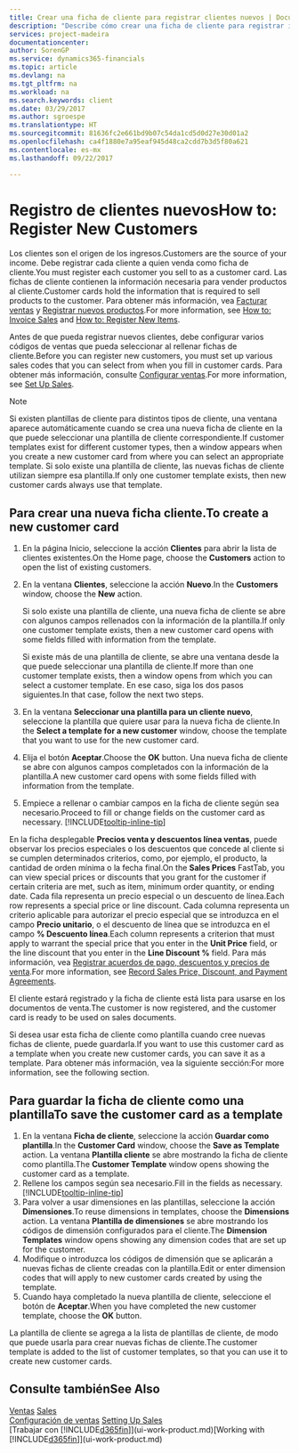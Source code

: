 ```yaml
---
title: Crear una ficha de cliente para registrar clientes nuevos | Documentos de Microsoft
description: "Describe cómo crear una ficha de cliente para registrar información acerca de cada cliente nuevo o existente a los que venda productos."
services: project-madeira
documentationcenter: 
author: SorenGP
ms.service: dynamics365-financials
ms.topic: article
ms.devlang: na
ms.tgt_pltfrm: na
ms.workload: na
ms.search.keywords: client
ms.date: 03/29/2017
ms.author: sgroespe
ms.translationtype: HT
ms.sourcegitcommit: 81636fc2e661bd9b07c54da1cd5d0d27e30d01a2
ms.openlocfilehash: ca4f1880e7a95eaf945d48ca2cdd7b3d5f80a621
ms.contentlocale: es-mx
ms.lasthandoff: 09/22/2017

---
```

# <a name="how-to-register-new-customers"></a><span data-ttu-id="b2d62-103">Registro de clientes nuevos</span><span class="sxs-lookup"><span data-stu-id="b2d62-103">How to: Register New Customers</span></span>
<span data-ttu-id="b2d62-104">Los clientes son el origen de los ingresos.</span><span class="sxs-lookup"><span data-stu-id="b2d62-104">Customers are the source of your income.</span></span> <span data-ttu-id="b2d62-105">Debe registrar cada cliente a quien venda como ficha de cliente.</span><span class="sxs-lookup"><span data-stu-id="b2d62-105">You must register each customer you sell to as a customer card.</span></span> <span data-ttu-id="b2d62-106">Las fichas de cliente contienen la información necesaria para vender productos al cliente.</span><span class="sxs-lookup"><span data-stu-id="b2d62-106">Customer cards hold the information that is required to sell products to the customer.</span></span> <span data-ttu-id="b2d62-107">Para obtener más información, vea [Facturar ventas](sales-how-invoice-sales.md) y [Registrar nuevos productos](inventory-how-register-new-items.md).</span><span class="sxs-lookup"><span data-stu-id="b2d62-107">For more information, see [How to: Invoice Sales](sales-how-invoice-sales.md) and [How to: Register New Items](inventory-how-register-new-items.md).</span></span>  

<span data-ttu-id="b2d62-108">Antes de que pueda registrar nuevos clientes, debe configurar varios códigos de ventas que pueda seleccionar al rellenar fichas de cliente.</span><span class="sxs-lookup"><span data-stu-id="b2d62-108">Before you can register new customers, you must set up various sales codes that you can select from when you fill in customer cards.</span></span> <span data-ttu-id="b2d62-109">Para obtener más información, consulte [Configurar ventas](sales-setup-sales.md).</span><span class="sxs-lookup"><span data-stu-id="b2d62-109">For more information, see [Set Up Sales](sales-setup-sales.md).</span></span>

> [!NOTE]  
>   <span data-ttu-id="b2d62-110">Si existen plantillas de cliente para distintos tipos de cliente, una ventana aparece automáticamente cuando se crea una nueva ficha de cliente en la que puede seleccionar una plantilla de cliente correspondiente.</span><span class="sxs-lookup"><span data-stu-id="b2d62-110">If customer templates exist for different customer types, then a window appears when you create a new customer card from where you can select an appropriate template.</span></span> <span data-ttu-id="b2d62-111">Si solo existe una plantilla de cliente, las nuevas fichas de cliente utilizan siempre esa plantilla.</span><span class="sxs-lookup"><span data-stu-id="b2d62-111">If only one customer template exists, then new customer cards always use that template.</span></span>

## <a name="to-create-a-new-customer-card"></a><span data-ttu-id="b2d62-112">Para crear una nueva ficha cliente.</span><span class="sxs-lookup"><span data-stu-id="b2d62-112">To create a new customer card</span></span>
1. <span data-ttu-id="b2d62-113">En la página Inicio, seleccione la acción **Clientes** para abrir la lista de clientes existentes.</span><span class="sxs-lookup"><span data-stu-id="b2d62-113">On the Home page, choose the **Customers** action to open the list of existing customers.</span></span>  
2. <span data-ttu-id="b2d62-114">En la ventana **Clientes**, seleccione la acción **Nuevo**.</span><span class="sxs-lookup"><span data-stu-id="b2d62-114">In the **Customers** window, choose the **New** action.</span></span>

    <span data-ttu-id="b2d62-115">Si solo existe una plantilla de cliente, una nueva ficha de cliente se abre con algunos campos rellenados con la información de la plantilla.</span><span class="sxs-lookup"><span data-stu-id="b2d62-115">If only one customer template exists, then a new customer card opens with some fields filled with information from the template.</span></span>

    <span data-ttu-id="b2d62-116">Si existe más de una plantilla de cliente, se abre una ventana desde la que puede seleccionar una plantilla de cliente.</span><span class="sxs-lookup"><span data-stu-id="b2d62-116">If more than one customer template exists, then a window opens from which you can select a customer template.</span></span> <span data-ttu-id="b2d62-117">En ese caso, siga los dos pasos siguientes.</span><span class="sxs-lookup"><span data-stu-id="b2d62-117">In that case, follow the next two steps.</span></span>
3. <span data-ttu-id="b2d62-118">En la ventana **Seleccionar una plantilla para un cliente nuevo**, seleccione la plantilla que quiere usar para la nueva ficha de cliente.</span><span class="sxs-lookup"><span data-stu-id="b2d62-118">In the **Select a template for a new customer** window, choose the template that you want to use for the new customer card.</span></span>
4. <span data-ttu-id="b2d62-119">Elija el botón **Aceptar**.</span><span class="sxs-lookup"><span data-stu-id="b2d62-119">Choose the **OK** button.</span></span> <span data-ttu-id="b2d62-120">Una nueva ficha de cliente se abre con algunos campos completados con la información de la plantilla.</span><span class="sxs-lookup"><span data-stu-id="b2d62-120">A new customer card opens with some fields filled with information from the template.</span></span>  
5. <span data-ttu-id="b2d62-121">Empiece a rellenar o cambiar campos en la ficha de cliente según sea necesario.</span><span class="sxs-lookup"><span data-stu-id="b2d62-121">Proceed to fill or change fields on the customer card as necessary.</span></span> [!INCLUDE[tooltip-inline-tip](includes/tooltip-inline-tip_md.md)]

<span data-ttu-id="b2d62-122">En la ficha desplegable **Precios venta y descuentos línea ventas**, puede observar los precios especiales o los descuentos que concede al cliente si se cumplen determinados criterios, como, por ejemplo, el producto, la cantidad de orden mínima o la fecha final.</span><span class="sxs-lookup"><span data-stu-id="b2d62-122">On the **Sales Prices** FastTab, you can view special prices or discounts that you grant for the customer if certain criteria are met, such as item, minimum order quantity, or ending date.</span></span> <span data-ttu-id="b2d62-123">Cada fila representa un precio especial o un descuento de línea.</span><span class="sxs-lookup"><span data-stu-id="b2d62-123">Each row represents a special price or line discount.</span></span> <span data-ttu-id="b2d62-124">Cada columna representa un criterio aplicable para autorizar el precio especial que se introduzca en el campo **Precio unitario**, o el descuento de línea que se introduzca en el campo **% Descuento línea**.</span><span class="sxs-lookup"><span data-stu-id="b2d62-124">Each column represents a criterion that must apply to warrant the special price that you enter in the **Unit Price** field, or the line discount that you enter in the **Line Discount %** field.</span></span> <span data-ttu-id="b2d62-125">Para más información, vea [Registrar acuerdos de pago, descuentos y precios de venta](sales-how-record-sales-price-discount-payment-agreements.md).</span><span class="sxs-lookup"><span data-stu-id="b2d62-125">For more information, see [Record Sales Price, Discount, and Payment Agreements](sales-how-record-sales-price-discount-payment-agreements.md).</span></span>

<span data-ttu-id="b2d62-126">El cliente estará registrado y la ficha de cliente está lista para usarse en los documentos de venta.</span><span class="sxs-lookup"><span data-stu-id="b2d62-126">The customer is now registered, and the customer card is ready to be used on sales documents.</span></span>

<span data-ttu-id="b2d62-127">Si desea usar esta ficha de cliente como plantilla cuando cree nuevas fichas de cliente, puede guardarla.</span><span class="sxs-lookup"><span data-stu-id="b2d62-127">If you want to use this customer card as a template when you create new customer cards, you can save it as a template.</span></span> <span data-ttu-id="b2d62-128">Para obtener más información, vea la siguiente sección:</span><span class="sxs-lookup"><span data-stu-id="b2d62-128">For more information, see the following section.</span></span>

## <a name="to-save-the-customer-card-as-a-template"></a><span data-ttu-id="b2d62-129">Para guardar la ficha de cliente como una plantilla</span><span class="sxs-lookup"><span data-stu-id="b2d62-129">To save the customer card as a template</span></span>
1. <span data-ttu-id="b2d62-130">En la ventana **Ficha de cliente**, seleccione la acción **Guardar como plantilla**.</span><span class="sxs-lookup"><span data-stu-id="b2d62-130">In the **Customer Card** window, choose the **Save as Template** action.</span></span> <span data-ttu-id="b2d62-131">La ventana **Plantilla cliente** se abre mostrando la ficha de cliente como plantilla.</span><span class="sxs-lookup"><span data-stu-id="b2d62-131">The **Customer Template** window opens showing the customer card as a template.</span></span>
2. <span data-ttu-id="b2d62-132">Rellene los campos según sea necesario.</span><span class="sxs-lookup"><span data-stu-id="b2d62-132">Fill in the fields as necessary.</span></span> [!INCLUDE[tooltip-inline-tip](includes/tooltip-inline-tip_md.md)]
3. <span data-ttu-id="b2d62-133">Para volver a usar dimensiones en las plantillas, seleccione la acción **Dimensiones**.</span><span class="sxs-lookup"><span data-stu-id="b2d62-133">To reuse dimensions in templates, choose the **Dimensions** action.</span></span> <span data-ttu-id="b2d62-134">La ventana **Plantilla de dimensiones** se abre mostrando los códigos de dimensión configurados para el cliente.</span><span class="sxs-lookup"><span data-stu-id="b2d62-134">The **Dimension Templates** window opens showing any dimension codes that are set up for the customer.</span></span>
4. <span data-ttu-id="b2d62-135">Modifique o introduzca los códigos de dimensión que se aplicarán a nuevas fichas de cliente creadas con la plantilla.</span><span class="sxs-lookup"><span data-stu-id="b2d62-135">Edit or enter dimension codes that will apply to new customer cards created by using the template.</span></span>  
5. <span data-ttu-id="b2d62-136">Cuando haya completado la nueva plantilla de cliente, seleccione el botón de **Aceptar**.</span><span class="sxs-lookup"><span data-stu-id="b2d62-136">When you have completed the new customer template, choose the **OK** button.</span></span>

<span data-ttu-id="b2d62-137">La plantilla de cliente se agrega a la lista de plantillas de cliente, de modo que puede usarla para crear nuevas fichas de cliente.</span><span class="sxs-lookup"><span data-stu-id="b2d62-137">The customer template is added to the list of customer templates, so that you can use it to create new customer cards.</span></span>

## <a name="see-also"></a><span data-ttu-id="b2d62-138">Consulte también</span><span class="sxs-lookup"><span data-stu-id="b2d62-138">See Also</span></span>
<span data-ttu-id="b2d62-139">[Ventas](sales-manage-sales.md)  </span><span class="sxs-lookup"><span data-stu-id="b2d62-139">[Sales](sales-manage-sales.md)  </span></span>  
<span data-ttu-id="b2d62-140">[Configuración de ventas](sales-setup-sales.md)  </span><span class="sxs-lookup"><span data-stu-id="b2d62-140">[Setting Up Sales](sales-setup-sales.md)  </span></span>  
<span data-ttu-id="b2d62-141">[Trabajar con [!INCLUDE[d365fin](includes/d365fin_md.md)]](ui-work-product.md)</span><span class="sxs-lookup"><span data-stu-id="b2d62-141">[Working with [!INCLUDE[d365fin](includes/d365fin_md.md)]](ui-work-product.md)</span></span>

